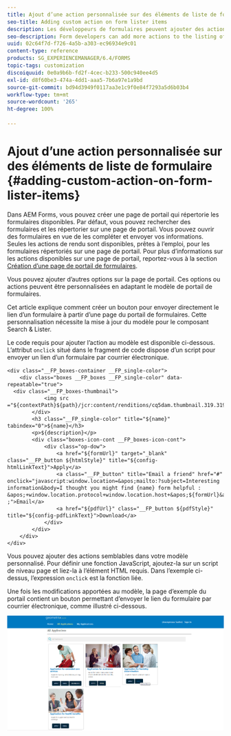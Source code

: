 ```yaml
---
title: Ajout d’une action personnalisée sur des éléments de liste de formulaire
seo-title: Adding custom action on form lister items
description: Les développeurs de formulaires peuvent ajouter des actions à la liste des formulaires sur la page Forms Portal. Par défaut, la liste des formulaires vous permet d’accéder au formulaire, de le remplir et de l’envoyer.
seo-description: Form developers can add more actions to the listing of forms on the forms portal page. By default, the form listing allows you to access the form, fill it, and submit it.
uuid: 02c64f7d-f726-4a5b-a303-ec96934e9c01
content-type: reference
products: SG_EXPERIENCEMANAGER/6.4/FORMS
topic-tags: customization
discoiquuid: 0e0a9b6b-fd2f-4cec-b233-500c940ee4d5
exl-id: d8f60be3-474a-4dd1-aaa5-7b6a97e1a9bd
source-git-commit: bd94d3949f0117aa3e1c9f0e84f7293a5d6b03b4
workflow-type: tm+mt
source-wordcount: '265'
ht-degree: 100%

---
```


# Ajout d’une action personnalisée sur des éléments de liste de formulaire {#adding-custom-action-on-form-lister-items}

Dans AEM Forms, vous pouvez créer une page de portail qui répertorie les formulaires disponibles. Par défaut, vous pouvez rechercher des formulaires et les répertorier sur une page de portail. Vous pouvez ouvrir des formulaires en vue de les compléter et envoyer vos informations. Seules les actions de rendu sont disponibles, prêtes à l’emploi, pour les formulaires répertoriés sur une page de portail. Pour plus d’informations sur les actions disponibles sur une page de portail, reportez-vous à la section [Création d’une page de portail de formulaires](/help/forms/using/creating-form-portal-page.md). 

Vous pouvez ajouter d’autres options sur la page de portail. Ces options ou actions peuvent être personnalisées en adaptant le modèle de portail de formulaires.

Cet article explique comment créer un bouton pour envoyer directement le lien d’un formulaire à partir d’une page du portail de formulaires. Cette personnalisation nécessite la mise à jour du modèle pour le composant Search &amp; Lister.

Le code requis pour ajouter l’action au modèle est disponible ci-dessous. L’attribut `onclick` situé dans le fragment de code dispose d’un script pour envoyer un lien d’un formulaire par courrier électronique.

```mxml
<div class="__FP_boxes-container __FP_single-color">
    <div class="boxes __FP_boxes __FP_single-color" data-repeatable="true">
  <div class="__FP_boxes-thumbnail">
            <img src ="${contextPath}${path}/jcr:content/renditions/cq5dam.thumbnail.319.319.png">
        </div>
        <h3 class="__FP_single-color" title="${name}" tabindex="0">${name}</h3>
        <p>${description}</p>
        <div class="boxes-icon-cont __FP_boxes-icon-cont">
            <div class="op-dow">
                <a href="${formUrl}" target="_blank" class="__FP_button ${htmlStyle}" title="${config-htmlLinkText}">Apply</a>
                <a class="__FP_button" title="Email a friend" href="#" onclick="javascript:window.location=&apos;mailto:?subject=Interesting information&body=I thought you might find {name} form helpful :  &apos;+window.location.protocol+window.location.host+&apos;${formUrl}&apos; ;">Email</a>
                <a href="${pdfUrl}" class="__FP_button ${pdfStyle}" title="${config-pdfLinkText}">Download</a>
            </div>
        </div>
    </div>
</div>
```

Vous pouvez ajouter des actions semblables dans votre modèle personnalisé. Pour définir une fonction JavaScript, ajoutez-la sur un script de niveau page et liez-la à l’élément HTML requis. Dans l’exemple ci-dessus, l’expression `onclick` est la fonction liée.

Une fois les modifications apportées au modèle, la page d’exemple du portail contient un bouton permettant d’envoyer le lien du formulaire par courrier électronique, comme illustré ci-dessous.

![email](assets/email.png)
